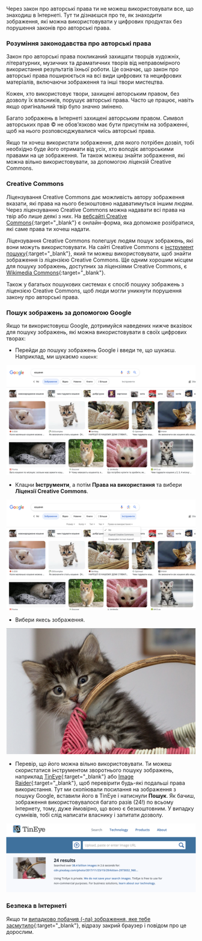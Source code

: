 Через закон про авторські права ти не можеш використовувати все, що знаходиш в Інтернеті. Тут ти дізнаєшся про те, як знаходити зображення, які можна використовувати у цифрових продуктах без порушення законів про авторські права.

### Розуміння законодавства про авторські права

Закон про авторські права покликаний захищати творців художніх, літературних, музичних та драматичних творів від неправомірного використання результатів їхньої роботи. Це означає, що закон про авторські права поширюється на всі види цифрових та нецифрових матеріалів, включаючи зображення та інші твори мистецтва.

Кожен, хто використовує твори, захищені авторським правом, без дозволу їх власників, порушує авторські права. Часто це працює, навіть якщо оригінальний твір було значно змінено.

Багато зображень в Інтернеті захищені авторським правом. Символ авторських прав © не обов’язково має бути присутнім на зображенні, щоб на нього розповсюджувалися чиїсь авторські права.

Якщо ти хочеш використати зображення, для якого потрібен дозвіл, тобі необхідно буде його отримати від усіх, хто володіє авторськими правами на це зображення. Ти також можеш знайти зображення, які можна вільно використовувати, за допомогою ліцензій Creative Commons.

### Creative Commons

Ліцензування Creative Commons дає можливість автору зображення вказати, які права на нього безкоштовно надаватимуться іншим людям. Через ліцензуванню Creative Commons можна надавати всі права на твір або лише деякі з них. На [вебсайті Creative Commons](https://creativecommons.org/){:target="_blank"} є онлайн-форма, яка допоможе розібратися, які саме права ти хочеш надати.

Ліцензування Creative Commons полегшує людям пошук зображень, які вони можуть використовувати. На сайті Creative Commons є [інструмент пошуку](https://search.creativecommons.org/){:target="_blank"}, який ти можеш використовувати, щоб знайти зображення із ліцензією Creative Commons. Ще одним хорошим місцем для пошуку зображень, доступних за ліцензіями Creative Commons, є [Wikimedia Commons](https://commons.wikimedia.org/wiki/Main_Page){:target="_blank"}.

Також у багатьох пошукових системах є спосіб пошуку зображень з ліцензією Creative Commons, щоб люди могли уникнути порушення закону про авторські права.

### Пошук зображень за допомогою Google

Якщо ти використовуєш Google, дотримуйся наведених нижче вказівок для пошуку зображень, які можна використовувати в своїх цифрових творах:

+ Перейди до пошуку зображень Google і введи те, що шукаєш. Наприклад, ми шукаємо `кошеня`:

![Пошук кошеняти](images/catfailsearch.png)

+ Клацни **Інструменти**, а потім **Права на використання** та вибери **Ліцензії Creative Commons**.

![З ліцензією на повторне використання](images/labeledforreuse.png)

+ Вибери якесь зображення.

![Кошеня](images/catfail.png)

+ Перевір, що його можна вільно використовувати. Ти можеш скористатися інструментом зворотнього пошуку зображень, наприклад [TinEye](https://www.tineye.com/){:target="_blank"} або [Image Raider](https://www.imageraider.com/){:target="_blank"}, щоб перевірити будь-які подальші права використання. Тут ми скопіювали посилання на зображення з пошуку Google, вставили його в TinEye і натиснули **Пошук**. Як бачиш, зображення використовувалося багато разів (24!) по всьому Інтернету, тому, дуже ймовірно, що воно є безкоштовним. У випадку сумнівів, тобі слід написати власнику і запитати дозволу.

![Зворотний пошук](images/reversesearch.png)

### Безпека в Інтернеті

Якщо ти [випадково побачив (-ла) зображення, яке тебе засмутило](https://www.thinkuknow.co.uk/11_13/Need-advice/Things-you-see-online/){:target="_blank"}, відразу закрий браузер і повідом про це дорослим.